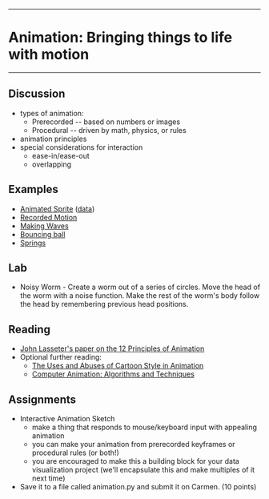 --------------------------------
# Animation: Bringing things to life with motion
--------------------------------

## Discussion
- types of animation:
	- Prerecorded -- based on numbers or images
	- Procedural -- driven by math, physics, or rules
- animation principles
- special considerations for interaction
	- ease-in/ease-out
	- overlapping 

## Examples
 - [Animated Sprite][] ([data](pcad.py?page=06-animation/animatedSprite/data.zip))
 - [Recorded Motion][]
 - [Making Waves][]
 - [Bouncing ball][]
 - [Springs][]

## Lab
- Noisy Worm - Create a worm out of a series of circles.  Move the head of the worm with a noise function.  Make the rest of the worm's body follow the head by remembering previous head positions.

## Reading
- [John Lasseter's paper on the 12 Principles of Animation](http://www.siggraph.org/education/materials/HyperGraph/animation/character_animation/principles/prin_trad_anim.htm)
- Optional further reading:
	- [The Uses and Abuses of Cartoon Style in Animation](http://journal.animationstudies.org/leslie-bishko-the-uses-and-abuses-of-cartoon-style-in-animation/)
	- [Computer Animation: Algorithms and Techniques](http://books.google.com/books?id=DudZtbOD2gMC&lpg=PP1&dq=0124158420&pg=PP1#v=onepage&q&f=false)

## Assignments
- Interactive Animation Sketch
	- make a thing that responds to mouse/keyboard input with appealing animation
	- you can make your animation from prerecorded keyframes or procedural rules (or both!)
	- you are encouraged to make this a building block for your data visualization project (we'll encapsulate this and make multiples of it next time)
- Save it to a file called animation.py and submit it on Carmen. (10 points)

[Animated Sprite]: pcad.py?page=06-animation/animatedSprite.py
[Recorded Motion]: pcad.py?page=06-animation/recordedMotion.py
[Making Waves]: pcad.py?page=06-animation/waves.py
[Bouncing ball]: pcad.py?page=06-animation/bouncy.py
[Springs]: pcad.py?page=06-animation/springs.py
[Noisy Worm]: pcad.py?page=06-animation/worm.py